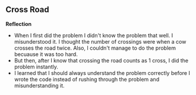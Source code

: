 ## Cross Road

**Reflection**

- When I first did the problem I didn't know the problem that well. I misunderstood it. I thought the number of crossings were when a cow crosses the road twice. Also, I couldn't manage to do the problem becuause it was too hard. 
- But then, after I know that crossing the road counts as 1 cross, I did the problem instantly. 
- I learned that I should always understand the problem correctly before I wrote the code instead of rushing through the problem and misunderstanding it. 